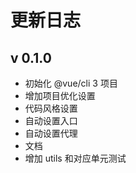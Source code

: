 # 更新日志

## v 0.1.0

- 初始化 @vue/cli 3 项目
- 增加项目优化设置
- 代码风格设置
- 自动设置入口
- 自动设置代理
- 文档
- 增加 utils 和对应单元测试